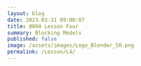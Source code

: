 ```yaml
---
layout: blog
date: 2023-03-31 09:00:07
title: 0004 Lesson Four
summary: Blocking Models
published: false
image: /assets/images/Logo_Blender_50.png
permalink: /Lesson/L4/
---
```


<script src="https://gist.github.com/urbanistica/aafbd878a8cf3ecae980afc2ddd1d22e.js"></script>